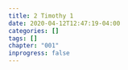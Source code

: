 ```yaml
---
title: 2 Timothy 1
date: 2020-04-12T12:47:19-04:00
categories: []
tags: []
chapter: "001"
inprogress: false
---
```


